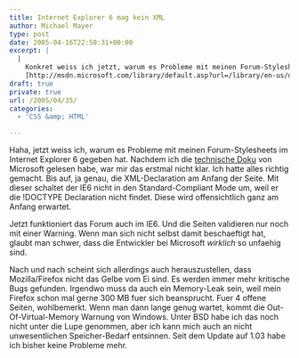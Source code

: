 ```yaml
---
title: Internet Explorer 6 mag kein XML
author: Michael Mayer
type: post
date: 2005-04-16T22:50:31+00:00
excerpt: |
  |
    Konkret weiss ich jetzt, warum es Probleme mit meinen Forum-Stylesheets im Internet Explorer 6 gegeben hat. Nachdem ich die 
    [http://msdn.microsoft.com/library/default.asp?url=/library/en-us/dnie60/html/cssenhancements.asp technische Doku] von Microsoft gelesen habe, war mir das erstmal nicht klar. Ich hatte alles richtig gemacht. Bis auf, ja genau, die XML-Declaration am Anfang der Seite. Mit dieser schaltet der IE6 nicht in den Standard-Compliant Mode um, weil er die !DOCTYPE Declaration nicht findet. Diese wird offensichtlich ganz am Anfang erwartet.
draft: true
private: true
url: /2005/04/35/
categories:
  - 'CSS &amp; HTML'

---
```

Haha, jetzt weiss ich, warum es Probleme mit meinen Forum-Stylesheets im Internet Explorer 6 gegeben hat. Nachdem ich die [technische Doku][1] von Microsoft gelesen habe, war mir das erstmal nicht klar. Ich hatte alles richtig gemacht. Bis auf, ja genau, die XML-Declaration am Anfang der Seite. Mit dieser schaltet der IE6 nicht in den Standard-Compliant Mode um, weil er die !DOCTYPE Declaration nicht findet. Diese wird offensichtlich ganz am Anfang erwartet.

Jetzt funktioniert das Forum auch im IE6. Und die Seiten validieren nur noch mit einer Warning. Wenn man sich nicht selbst damit beschaeftigt hat, glaubt man schwer, dass die Entwickler bei Microsoft _wirklich_ so unfaehig sind.

Nach und nach scheint sich allerdings auch herauszustellen, dass Mozilla/Firefox nicht das Gelbe vom Ei sind. Es werden immer mehr kritische Bugs gefunden. Irgendwo muss da auch ein Memory-Leak sein, weil mein Firefox schon mal gerne 300 MB fuer sich beansprucht. Fuer 4 offene Seiten, wohlbemerkt. Wenn man dann lange genug wartet, kommt die Out-Of-Virtual-Memory Warnung von Windows. Unter BSD habe ich das noch nicht unter die Lupe genommen, aber ich kann mich auch an nicht unwesentlichen Speicher-Bedarf entsinnen. Seit dem Update auf 1.03 habe ich bisher keine Probleme mehr.

 [1]: http://msdn.microsoft.com/library/default.asp?url=/library/en-us/dnie60/html/cssenhancements.asp